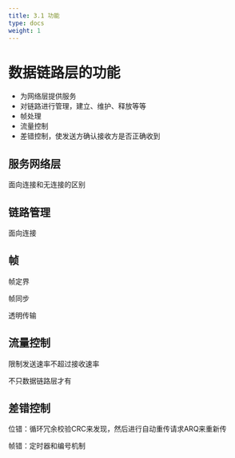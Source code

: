 ```yaml
---
title: 3.1 功能
type: docs
weight: 1
---
```


# 数据链路层的功能

- 为网络层提供服务
- 对链路进行管理，建立、维护、释放等等
- 帧处理
- 流量控制
- 差错控制，使发送方确认接收方是否正确收到

## 服务网络层

面向连接和无连接的区别

## 链路管理

面向连接

## 帧

帧定界

帧同步

透明传输

## 流量控制

限制发送速率不超过接收速率

不只数据链路层才有

## 差错控制

位错：循环冗余校验CRC来发现，然后进行自动重传请求ARQ来重新传

帧错：定时器和编号机制